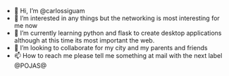 - 👋 Hi, I’m @carlossiguam
- 👀 I’m interested in any things but the networking is most interesting for me now
- 🌱 I’m currently learning python and flask to create desktop applications although at this time its most important the web.
- 💞️ I’m looking to collaborate for my city and my parents and friends
- 📫 How to reach me please tell me something at mail with the next label @POJAS@

<!---
carlossiguam/carlossiguam is a ✨ special ✨ repository because its `README.md` (this file) appears on your GitHub profile.
You can click the Preview link to take a look at your changes.
--->
